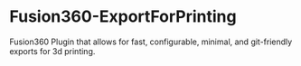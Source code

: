 # Fusion360-ExportForPrinting
Fusion360 Plugin that allows for fast, configurable, minimal, and git-friendly exports for 3d printing.
